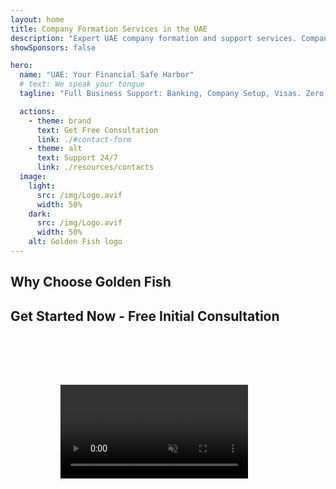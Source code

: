 ```yaml
---
layout: home
title: Company Formation Services in the UAE
description: "Expert UAE company formation and support services. Company setup, banking, tax, legal and visa solutions. Making your business dreams reality."
showSponsors: false

hero:
  name: "UAE: Your Financial Safe Harbor"
  # text: We speak your tongue
  tagline: "Full Business Support: Banking, Company Setup, Visas. Zero upfront fees – pay only after approval."

  actions:
    - theme: brand
      text: Get Free Consultation
      link: ./#contact-form
    - theme: alt
      text: Support 24/7
      link: ./resources/contacts
  image:
    light:
      src: /img/Logo.avif
      width: 50%
    dark:
      src: /img/Logo.avif
      width: 50%
    alt: Golden Fish logo
---
```


<FeatureCards :features="[
  {
    title: 'Bank Account Opening',
    details: 'Easily open business or personal bank accounts with the UAE\'s trusted banks.',
    items: [
      'Guaranteed corporate bank account approvals',
      '90% success rate',
      '**Zero upfront fees** - pay only after approval',
    ],
    linkText: 'Read More',
    link: './uae-business/offer/banking/',
    icon: {
      light: '/img/iStock-2153786564.avif',
      dark: '/img/iStock-2166793628.avif',
      alt: 'Banking Services'
    }
  },
  {
    title: 'Golden Visa & Residency',
    details: 'Obtain a UAE **Golden Visa** for long-term residency with a seamless application process.',
    items: [
      '**No need to enter UAE every 6 months**',
      '98% success rate',
      '**Zero upfront fees** - pay only after approval',
    ],
    linkText: 'Read More',
    link: './uae-business/offer/golden-visa/',
    icon: {
      light: '/img/iStock-1312241253.avif',
      dark: '/img/ILONMASKID.webp',
      alt: 'Visa Services'
    }
  },
  {
    title: 'Company Setup Guide',
    details: 'Complete guide to setup companies in the free zone, offshore, mainland, branch.',
    items: [
      '**100% Foreign Ownership** available in Free Zones and Mainland',
      'Low Tax Rates - only 9% corporate tax',
      'No Currency Controls - easy capital repatriation'
    ],
    linkText: 'Read More',
    link: './uae-business/company-registration/overview',
    icon: {
      light: '/img/iStock-2051326997.avif',
      dark: '/img/iStock-1448478309.jpg',
      alt: 'Company Setup Guide'
    }
  },
]" />

<FeatureCards :features="[
  {
    title: 'Compliance Services',
    details: 'Our experts guide you through complex UAE regulatory requirements, including ESR reports and UBO filings.',
    items: [],
    linkText: 'Read More',
    link: './uae-business/company-registration/ubo',
    icon: {
      light: '/img/iStock-1299393716.avif',
      dark: '/img/iStock-2149731304.avif',
      alt: 'Compliance Services'
    }
  },
  {
    title: 'Corporate Tax & VAT',
    details: 'Expert advice ensures compliance with Corporate Tax and VAT obligations with the Federal Tax Authority (FTA).',
    items: [],
    linkText: 'Read More',
    link: './uae-business/company-registration/accounting-legal',
    icon: {
      light: '/img/iStock-1018285934.avif',
      dark: '/img/iStock-584576538.avif',
      alt: 'Tax Services'
    }
  },
  {
    title: 'Legal Services',
    details: 'Legal team advises on UAE\'s laws regarding M&As, corporate restructuring, financing, and dispute resolution.',
    items: [],
    linkText: 'Read More',
    link: './uae-business/company-registration/Protect-Your-Business',
    icon: {
      light: '/img/iStock-650045508.avif',
      dark: '/img/iStock-1498627598.avif',
      alt: 'Legal Services'
    }
  },
  {
    title: 'Accounting & Payroll',
    details: 'Our accountants manage finances, providing bookkeeping, reconciliation, payroll, and audit support, saving hiring costs.',
    items: [],
    linkText: 'Read More',
    link: './resources/contacts',
    icon: {
      light: '/img/iStock-1022793868.avif',
      dark: '/img/iStock-1320130292.jpg',
      alt: 'Accounting Services'
    }
  },
  // {
  //   title: 'Explore more of our corporate services',
  //   details: '',
  //   items: [],
  //   linkText: 'Read More',
  //   link: './resources/contacts',
  //   icon: {
  //     light: '/img/iStock-473502112.avif',
  //     dark: '/img/iStock-1160827423.avif',
  //     alt: 'More Services'
  //   }
  // }
]" />

## Why Choose Golden Fish

<BenefitsList :features="[
{
 icon: '💰',
 title: 'Success-Based Fees',
 text: '**Zero upfront fees - pay only after approval.** Complete transparency with no hidden costs.'
},
{
 icon: '🔄',
 title: 'Multiple Solutions',
 text: 'Access to both local and international banks. Alternative options if primary application is declined.'
},
{
 icon: '🏦',
 title: 'Bank Relationships',
 text: 'Strong partnerships with major UAE and international banks. Applications to multiple banks to maximize approval chances.'
},
{
 icon: '📊',
 title: 'Complete Management',
 text: 'End-to-end handling from documentation to account activation, with weekly progress updates and direct bank communication.'
},
{
 icon: '📝',
 title: 'Professional Documentation',
 text: 'Our team prepares comprehensive business plans and handles all compliance documentation.'
},
{
 icon: '🤝',
 title: 'Ongoing Support',
 text: 'Continuous assistance with banking operations and compliance requirements after account opening.'
}
]" />

## Get Started Now - Free Initial Consultation

<div id="contact-form"></div>

<video  autoplay muted playsinline style="padding: 80px" >
  <source src="/img/iStock-2185906461.mp4" type="video/mp4">
</video>

<ContactFormModal formName="Home page" buttonText="Get a free consultation" 
:services="['📝 Company registration', '🏧 Opening bank accounts', '🪪 EID & Golden Visa', 'Other Services']"/>

<!-- <br>

# Success Stories

<br>

<ImageGrid :images="[
  { src: '/img/iStock-1945498989.avif', href: './immigration.md', alt: 'UAE Immigration' },
  { src: '/img/iStock-1965736217.avif', href: './immigration.md', alt: 'UAE Immigration' },
]"/> -->
